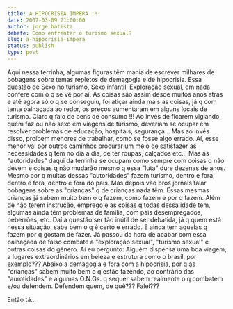 ```yaml
---
title: A HIPOCRISIA IMPERA !!!
date: 2007-03-09 21:00:00
author: jorge.batista
debate: Como enfrentar o turismo sexual?
slug: a-hipocrisia-impera
status: publish 
type: post
---
```


Aqui nessa terrinha, algumas figuras têm mania de escrever milhares de bobagens sobre temas repletos de demagogia e de hipocrisia. Essa questão de Sexo no turismo, Sexo infantil, Exploração sexual, em nada confere com o q se vê por aí. As coisas são assim desde muitos anos atrás e até agora só o q se conseguiu, foi atiçar ainda mais as coisas, já q com tanta palhaçada ao redor, os preços aumentaram em alguns locais de turismo. Claro q falo de bens de consumo !!! Ao invés de ficarem vigiando quem faz ou não sexo em viagens de turismo, deveriam se ocupar em resolver problemas de educação, hospitais, segurança... Mas ao invés disso, proíbem menores de trabalhar, como se fosse algo errado. Aí, esse menor vai por outros caminhos procurar um meio de satisfazer as necessidades q tem no dia a dia, de ter roupas, calçados etc... Mas as "autoridades" daqui da terrinha se ocupam como sempre com coisas q não devem e coisas q não mudarão mesmo q essa "luta" dure dezenas de anos. Mesmo por q muitas dessas "autoridades" fazem turismo, dentro e fora, dentro e fora, dentro e fora do país. Mas depois vão pros jornais falar bobagens sobre as "crianças" q de crianças nada têm. Essas mesmas crianças já sabem muito bem o q fazem, como fazem e por q fazem. Além de não terem instrução, emprego e as coisas q todas dessa idade tem, algumas ainda têm problemas de família, com pais desempregados, beberrões, etc. Daí a questão ser tão inútil de ser debatida, já q quem está nessa situação, sabe bem o q é certo e errado. E ainda tem aquelas q fazem por q gostam de fazer. Já passou da hora de acabar com essa palhaçada de falso combate a "exploração sexual", "turismo sexual" e outras coisas do gênero. Aí eu pergunto: Alguém dispensa uma boa viagem, a lugares extraordinários em beleza e estrutura como o brasil, por exemplo??? Abaixo a demagogia e fora com a hipocrisia, por q as "crianças" sabem muito bem o q estão fazendo, ao contrário das "aurotidades" e algumas O.N.Gs. q sequer sabem realmente o q combatem e/ou defendem. Defendem quem, de quê??? Falei???  

Então tá...
